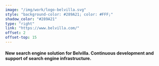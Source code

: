 ```yaml
---
image: "/img/work/logo-belvilla.svg"
style: "background-color: #289A21; color: #FFF;"
shadow_color: "#289A21"
type: "right"
link: "https://www.belvilla.com/"
offset: 2
offset-top: 15
---
```

#### New search engine solution for Belvilla. Continuous development and support of search engine infrastructure.
